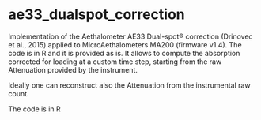 # ae33_dualspot_correction
Implementation of the Aethalometer AE33 Dual-spot® correction (Drinovec et al., 2015) applied to MicroAethalometers MA200 (firmware v1.4).
The code is in R and it is provided as is.
It allows to compute the absorption corrected for loading at a custom time step, starting from the raw Attenuation provided by the instrument.

Ideally one can reconstruct also the Attenuation from the instrumental raw count.

The code is in R
